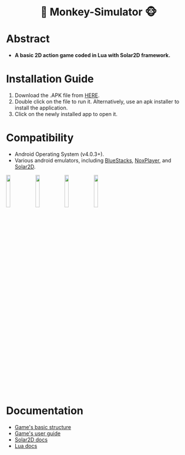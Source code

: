<div align="center">
  <h1>🐒 Monkey-Simulator 🐵</h1>
</div>

<div>
  <h1>Abstract</h1>
  <ul>
    <li><strong>A basic 2D action game coded in Lua with Solar2D framework.</strong></li>
  </ul>
</div>

<div>
  <h1>Installation Guide</h1>
  <ol>
    <li>Download the .APK file from <a href="https://github.com/elendil7/Monkey-Simulator/releases/tag/v1.0">HERE</a>.</li>
    <li>Double click on the file to run it. Alternatively, use an apk installer to install the application.</li>
    <li>Click on the newly installed app to open it.</li>
  </ol>
</div>

<div>
  <h1>Compatibility</h1>
  <ul>
    <li>Android Operating System (v4.0.3+).</li>
    <li>Various android emulators, including <a href="https://www.bluestacks.com/">BlueStacks</a>, <a href="https://www.bignox.com/">NoxPlayer</a>, and <a href="https://solar2d.com/">Solar2D</a>.</li>
  </ul>
  <img width=15% src="https://www.solar2dplugins.com/images/social-icon.png">
  <img width=15% src="https://www.iconsdb.com/icons/preview/purple/android-6-xxl.png">
  <img width=15% src="https://img.icons8.com/dusk/344/bluestacks.png">
  <img width=15% src="https://upload.wikimedia.org/wikipedia/commons/thumb/b/bc/Nox_App_Player_Icon3.png/1200px-Nox_App_Player_Icon3.png">
</div>

<div>
  <h1>Documentation</h1>
  <ul>
    <li><a href="https://github.com/elendil7/Monkey-Simulator/wiki/Basic-Structure">Game's basic structure</a></li>
    <li><a href="https://github.com/elendil7/Monkey-Simulator/wiki/User-guide">Game's user guide</a></li>
    <li><a href="https://docs.coronalabs.com/">Solar2D docs</a></li>
    <li><a href="https://www.lua.org/docs.html">Lua docs</a></li>
  </ul>
</div>
